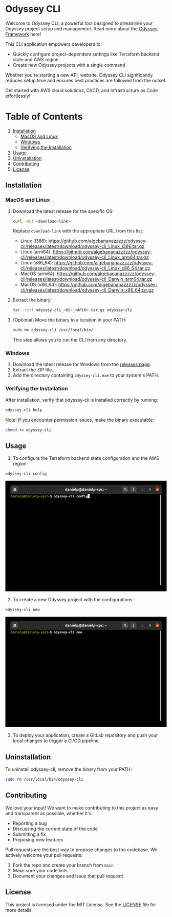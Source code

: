 # Odyssey CLI

Welcome to Odyssey CLI, a powerful tool designed to streamline your Odyssey project setup and management. Read more about the [Odyssey Framework]() here!

This CLI application empowers developers to:
- Quickly configure project-dependent settings like Terraform backend state and AWS region
- Create new Odyssey projects with a single command

Whether you're starting a new API, website, Odyssey CLI significantly reduces setup time and ensures best practices are followed from the outset.

Get started with AWS cloud solutions, CI/CD, and Infrastructure as Code effortlessly!

# Table of Contents

1. [Installation](#installation)
   - [MacOS and Linux](#macos-and-linux)
   - [Windows](#windows)
   - [Verifying the Installation](#verifying-the-installation)
2. [Usage](#usage)
3. [Uninstallation](#uninstallation)
4. [Contributing](#contributing)
5. [License](#license)

## Installation

### MacOS and Linux

1. Download the latest release for the specific OS:
   ```bash
   curl -OLf <download-link>
   ```

   Replace `download-link` with the appropriate URL from this list:

   - Linux (i386):   https://github.com/algebananazzzzz/odyssey-cli/releases/latest/download/odyssey-cli_Linux_i386.tar.gz
   - Linux (arm64):  https://github.com/algebananazzzzz/odyssey-cli/releases/latest/download/odyssey-cli_Linux_arm64.tar.gz
   - Linux (x86_64): https://github.com/algebananazzzzz/odyssey-cli/releases/latest/download/odyssey-cli_Linux_x86_64.tar.gz
   - MacOS (arm64):  https://github.com/algebananazzzzz/odyssey-cli/releases/latest/download/odyssey-cli_Darwin_arm64.tar.gz
   - MacOS (x86_64): https://github.com/algebananazzzzz/odyssey-cli/releases/latest/download/odyssey-cli_Darwin_x86_64.tar.gz

2. Extract the binary:
   ```bash
   tar -xzvf odyssey-cli_<OS>_<ARCH>.tar.gz odyssey-cli
   ```

3. (Optional) Move the binary to a location in your PATH:
   ```bash
   sudo mv odyssey-cli /usr/local/bin/
   ```
   This step allows you to run the CLI from any directory.

### Windows

1. Download the latest release for Windows from the [releases page](https://github.com/algebananazzzzz/odyssey-cli/releases/latest).
2. Extract the ZIP file.
3. Add the directory containing `odyssey-cli.exe` to your system's PATH.

### Verifying the Installation

After installation, verify that odyssey-cli is installed correctly by running:

```bash
odyssey-cli help
```

Note: If you encounter permission issues, make the binary executable:
```bash
chmod +x odyssey-cli
```

## Usage

1. To configure the Terraform backend state configuration and the AWS region:

```bash
odyssey-cli config
```
![Example of running config](./examples/config.gif)

2. To create a new Odyssey project with the configurations:

```bash
odyssey-cli new
```
![Example of running new](./examples/new.gif)

3. To deploy your application, create a GitLab repository and push your local changes to trigger a CI/CD pipeline.

## Uninstallation

To uninstall odyssey-cli, remove the binary from your PATH:

  ```bash
  sudo rm /usr/local/bin/odyssey-cli
  ```

## Contributing

We love your input! We want to make contributing to this project as easy and transparent as possible, whether it's:

- Reporting a bug
- Discussing the current state of the code
- Submitting a fix
- Proposing new features

Pull requests are the best way to propose changes to the codebase. We actively welcome your pull requests:

1. Fork the repo and create your branch from `main`.
2. Make sure your code lints.
3. Document your changes and issue that pull request!

## License

This project is licensed under the MIT License. See the [LICENSE](./LICENSE) file for more details.

